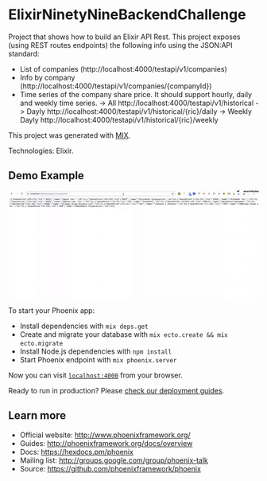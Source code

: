 # ElixirNinetyNineBackendChallenge

Project that shows how to build an Elixir API Rest. This project exposes (using REST routes endpoints) the following info using the JSON:API standard:

  * List of companies (http://localhost:4000/testapi/v1/companies)
  * Info by company (http://localhost:4000/testapi/v1/companies/{companyId})
  * Time series of the company share price. It should support hourly, daily and weekly time series.
    -> All http://localhost:4000/testapi/v1/historical
    -> Dayly http://localhost:4000/testapi/v1/historical/{ric}/daily
    -> Weekly Dayly http://localhost:4000/testapi/v1/historical/{ric}/weekly

This project was generated with [MIX](https://elixir-lang.org/getting-started/mix-otp/introduction-to-mix.html).

Technologies: Elixir.

## Demo Example

![App](readme_resources/app.gif "App")

To start your Phoenix app:

  * Install dependencies with `mix deps.get`
  * Create and migrate your database with `mix ecto.create && mix ecto.migrate`
  * Install Node.js dependencies with `npm install`
  * Start Phoenix endpoint with `mix phoenix.server`

Now you can visit [`localhost:4000`](http://localhost:4000) from your browser.

Ready to run in production? Please [check our deployment guides](http://www.phoenixframework.org/docs/deployment).

## Learn more

  * Official website: http://www.phoenixframework.org/
  * Guides: http://phoenixframework.org/docs/overview
  * Docs: https://hexdocs.pm/phoenix
  * Mailing list: http://groups.google.com/group/phoenix-talk
  * Source: https://github.com/phoenixframework/phoenix
